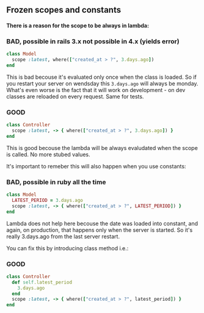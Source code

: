 ## Frozen scopes and constants 

#### There is a reason for the scope to be always in lambda:

### BAD, possible in rails 3.x not possible in 4.x (yields error) 

``` ruby
class Model
  scope :latest, where(["created_at > ?", 3.days.ago]) 
end
```

This is bad becouse it's evaluated only once when the class is loaded. So if you restart your server on wendsday this `3.days.ago` will always be monday. 
What's even worse is the fact that it will work on development - on dev classes are reloaded on every request. Same for tests.  

### GOOD

``` ruby
class Controller
  scope :latest, -> { where(["created_at > ?", 3.days.ago]) } 
end
```
This is good becouse the lambda will be always evaludated when the scope is called. No more stubed values.

It's important to remeber this will also happen when you use constants:

### BAD, possible in ruby all the time 

``` ruby
class Model
  LATEST_PERIOD = 3.days.ago 
  scope :latest, -> { where(["created_at > ?", LATEST_PERIOD]) } 
end
```

Lambda does not help here becouse the date was loaded into constant, and again, on production, that happens only when the server is started. So it's really 3.days.ago from the last server restart.

You can fix this by introducing class method i.e.: 
### GOOD

``` ruby
class Controller
  def self.latest_period
    3.days.ago 
  end 
  scope :latest, -> { where(["created_at > ?", latest_period]) } 
end
```
